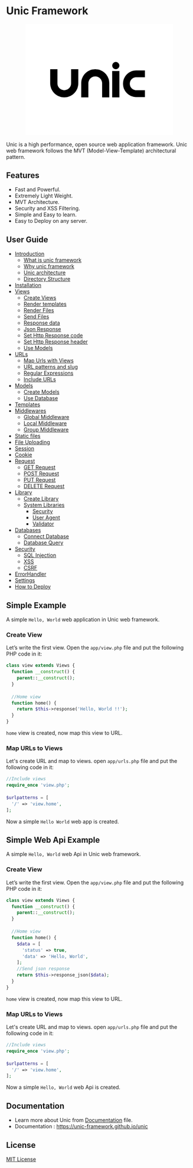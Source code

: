 # Unic Framework

<p align="center">
  <img src="unic-logo.jpg" width="400px" alt="Unic Logo">
</p>

Unic is a high performance, open source web application framework.
Unic web framework follows the MVT (Model-View-Template) architectural pattern.


## Features

  - Fast and Powerful.
  - Extremely Light Weight.
  - MVT Architecture.
  - Security and XSS Filtering.
  - Simple and Easy to learn.
  - Easy to Deploy on any server.


## User Guide

- [Introduction](Introduction.md)
  - [What is unic framework](Introduction.md#What-is-unic-framework)
  - [Why unic framework](Introduction.md#Why-unic-framework)
  - [Unic architecture](Introduction.md#Unic-architecture)
  - [Directory Structure](Introduction.md#Directory-Structure-of-Unic)
- [Installation](Installation.md)
- [Views](Views.md)
  - [Create Views](Views.md#Create-a-view)
  - [Render templates](Views.md#Render-templates)
  - [Render Files](Views.md#Render-Files)
  - [Send Files](Views.md#Send-Files)
  - [Response data](Views.md#Response-data)
  - [Json Response](Views.md#Json-Response)
  - [Set Http Response code](Views.md#Set-Http-Response-code)
  - [Set Http Response header](Views.md#Set-Http-Response-header)
  - [Use Models](Views.md#Use-Models)
- [URLs](URLs.md)
  - [Map Urls with Views](URLs.md#Map-Urls-with-Views)
  - [URL patterns and slug](URLs.md#URL-patterns-and-slug)
  - [Regular Expressions](URLs.md#Regular-Expressions)
  - [Include URLs](URLs.md#Include-URLs)
- [Models](Models.md)
  - [Create Models](Models.md#Create-a-model)
  - [Use Database](Models.md#Use-Database)
- [Templates](Templates.md)
- [Middlewares](Middlewares.md)
  - [Global Middleware](Middlewares.md#Global-Middleware)
  - [Local Middleware](Middlewares.md#Local-Middleware)
  - [Group Middleware](Middlewares.md#Group-Middleware)
- [Static files](Static-files.md)
- [File Uploading](File-Uploading.md)
- [Session](Session.md)
- [Cookie](Cookie.md)
- [Request](Request.md)
  - [GET Request](Request.md#Request-Data)
  - [POST Request](Request.md#Request-Data)
  - [PUT Request](Request.md#Request-Data)
  - [DELETE Request](Request.md#Request-Data)
- [Library](Library.md)
  - [Create Library](Library.md#Create-Library)
  - [System Libraries](Library.md#System-Library)
    - [Security](Libraries/Security.md)
    - [User Agent](Libraries/User-Agent.md)
    - [Validator](Libraries/Validator.md)
- [Databases](Databases.md)
  - [Connect Database](Databases.md#Connect-Database)
  - [Database Query](Databases.md#Database-Query)
- [Security](Libraries/Security.md)
  - [SQL Injection](Libraries/Security.md#SQL-Injection)
  - [XSS](Libraries/Security.md#XSS)
  - [CSRF](Libraries/Security.md#CSRF)
- [ErrorHandler](ErrorHandler.md)
- [Settings](Settings.md)
- [How to Deploy](How-to-Deploy.md)


## Simple Example

  A simple `Hello, World` web application in Unic web framework.

### Create View

  Let’s write the first view. Open the `app/view.php` file and put the following PHP code in it:

```php
class view extends Views {
  function __construct() {
    parent::__construct();
  }

  //Home view
  function home() {
    return $this->response('Hello, World !!');
  }
}
```

  `home` view is created, now map this view to URL.

### Map URLs to Views

  Let's create URL and map to views. open `app/urls.php` file and put the following code in it:

```php
//Include views
require_once 'view.php';

$urlpatterns = [
  '/' => 'view.home',
];
```

  Now a simple `Hello World` web app is created.


## Simple Web Api Example

  A simple `Hello, World` web Api in Unic web framework.

### Create View

  Let’s write the first view. Open the `app/view.php` file and put the following PHP code in it:

```php
class view extends Views {
  function __construct() {
    parent::__construct();
  }

  //Home view
  function home() {
    $data = [
      'status' => true,
      'data' => 'Hello, World',
    ];
    //Send json response
    return $this->response_json($data);
  }
}
```

  `home` view is created, now map this view to URL.

### Map URLs to Views

  Let's create URL and map to views. open `app/urls.php` file and put the following code in it:

```php
//Include views
require_once 'view.php';

$urlpatterns = [
  '/' => 'view.home',
];
```

  Now a simple `Hello, World` web Api is created.


## Documentation

  - Learn more about Unic from [Documentation](README.md) file.
  - Documentation : https://unic-framework.github.io/unic


## License

  [MIT License](https://github.com/unic-framework/unic/blob/main/LICENSE)
